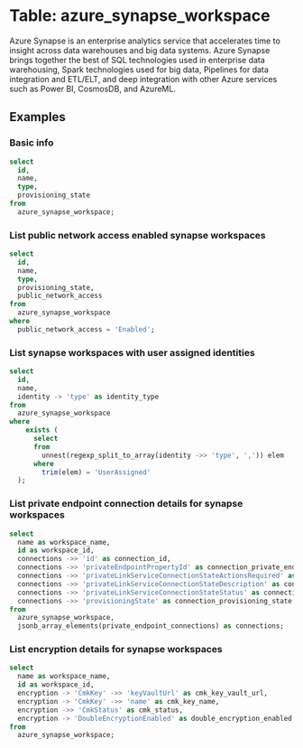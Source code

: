 # Table: azure_synapse_workspace

Azure Synapse is an enterprise analytics service that accelerates time to insight across data warehouses and big data systems. Azure Synapse brings together the best of SQL technologies used in enterprise data warehousing, Spark technologies used for big data, Pipelines for data integration and ETL/ELT, and deep integration with other Azure services such as Power BI, CosmosDB, and AzureML.

## Examples

### Basic info

```sql
select
  id,
  name,
  type,
  provisioning_state
from
  azure_synapse_workspace;
```

### List public network access enabled synapse workspaces

```sql
select
  id,
  name,
  type,
  provisioning_state,
  public_network_access
from
  azure_synapse_workspace
where
  public_network_access = 'Enabled';
```

### List synapse workspaces with user assigned identities

```sql
select
  id,
  name,
  identity -> 'type' as identity_type
from
  azure_synapse_workspace
where
    exists (
      select
      from
        unnest(regexp_split_to_array(identity ->> 'type', ',')) elem
      where
        trim(elem) = 'UserAssigned'
  );
```

### List private endpoint connection details for synapse workspaces

```sql
select
  name as workspace_name,
  id as workspace_id,
  connections ->> 'id' as connection_id,
  connections ->> 'privateEndpointPropertyId' as connection_private_endpoint_property_id,
  connections ->> 'privateLinkServiceConnectionStateActionsRequired' as connection_actions_required,
  connections ->> 'privateLinkServiceConnectionStateDescription' as connection_description,
  connections ->> 'privateLinkServiceConnectionStateStatus' as connection_status,
  connections ->> 'provisioningState' as connection_provisioning_state
from
  azure_synapse_workspace,
  jsonb_array_elements(private_endpoint_connections) as connections;
```

### List encryption details for synapse workspaces

```sql
select
  name as workspace_name,
  id as workspace_id,
  encryption -> 'CmkKey' ->> 'keyVaultUrl' as cmk_key_vault_url,
  encryption -> 'CmkKey' ->> 'name' as cmk_key_name,
  encryption ->> 'CmkStatus' as cmk_status,
  encryption -> 'DoubleEncryptionEnabled' as double_encryption_enabled
from
  azure_synapse_workspace;
```

